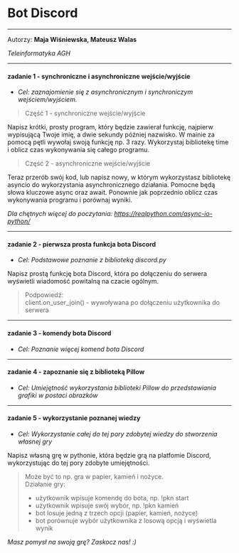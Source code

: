 <h1>Bot Discord</h1>

***

Autorzy: **Maja Wiśniewska, Mateusz Walas**

*Teleinformatyka AGH*

***

#### zadanie 1 - synchroniczne i asynchroniczne wejście/wyjście
- *Cel: zaznajomienie się z asynchronicznym i synchroniczym wejściem/wyjściem.*


>Część 1 - synchroniczne wejście/wyjście
<p>
Napisz krótki, prosty program, który będzie zawierał funkcję, najpierw wypisującą Twoje imię, a dwie sekundy później nazwisko. 
W mainie za pomocą pętli wywołaj swoją funkcję np. 3 razy. 
Wykorzystaj bibliotekę time i oblicz czas wykonywania się całego programu.
</p>

>Część 2 - asynchroniczne wejście/wyjście
<p>
Teraz przerób swój kod, lub napisz nowy, w którym wykorzystasz bibliotekę asyncio do wykorzystania asynchronicznego działania. Pomocne będą słowa kluczowe async oraz await.
Ponownie jak poprzednio oblicz czas wykonywania programu i porównaj wyniki.
</p>

*Dla chętnych więcej do poczytania: https://realpython.com/async-io-python/*

***

#### zadanie 2 - pierwsza prosta funkcja bota Discord
- *Cel: Podstawowe poznanie z biblioteką discord.py*

<p>
Napisz prostą funkcję bota Discord, która po dołączeniu do serwera wyświetli wiadomość powitalną na czacie ogólnym.
</p>

> Podpowiedź: <br>
> client.on_user_join() - wywoływana po dołączeniu użytkownika do serwera <br>

***

#### zadanie 3 - komendy bota Discord
- *Cel: Poznanie więcej komend bota Discord*


***

#### zadanie 4 - zapoznanie się z biblioteką Pillow
- *Cel: Umiejętność wykorzystania biblioteki Pillow do przedstawiania grafiki w postaci obrazków*

***

#### zadanie 5 - wykorzystanie poznanej wiedzy
- *Cel: Wykorzystanie całej do tej pory zdobytej wiedzy do stworzenia własnej gry*

Napisz własną grę w pythonie, która będzie grą na platfomie Discord, wykorzystując do tej pory zdobyte umiejętności.
> Może być to np. gra w papier, kamień i nożyce. <br>
> Działanie gry: <br>
> - użytkownik wpisuje komendę do bota, np. !pkn start<br>
> - użytkownik wpisuje swój wybór, np. !pkn kamień <br>
> - bot losuje jedną z trzech opcji (papier, kamień, nożyce) <br>
> - bot porównuje wybór użytkownika z losową opcją i wyświetla wynik <br>

*Masz pomysł na swoją grę? Zaskocz nas! :)*
